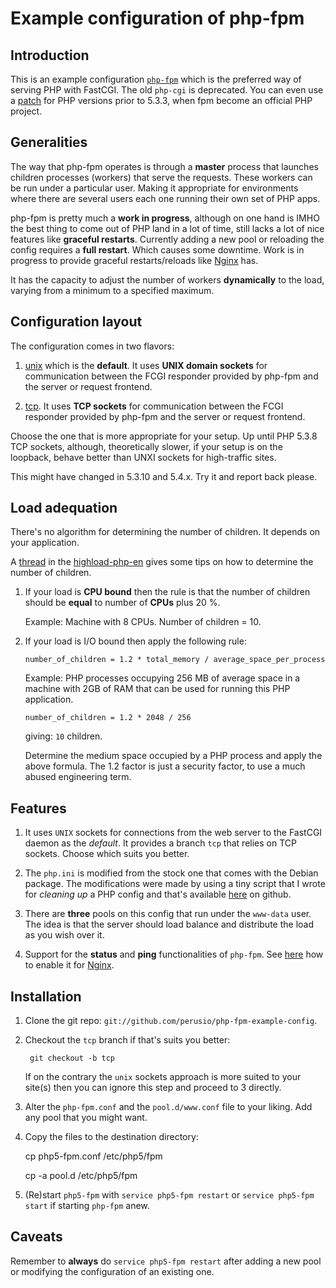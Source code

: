 # Example configuration of php-fpm

## Introduction 

This is an example configuration [`php-fpm`](http://www.php.net/manual/en/install.fpm.php)
which is the preferred way of serving PHP with FastCGI. The old
`php-cgi` is deprecated. You can even use a
[patch](http://php-fpm.org) for PHP versions prior to 5.3.3, when fpm
become an official PHP project.


## Generalities

The way that php-fpm operates is through a **master** process that
launches children processes (workers) that serve the requests. These
workers can be run under a particular user. Making it appropriate for
environments where there are several users each one running their own
set of PHP apps.

php-fpm is pretty much a **work in progress**, although on one hand is
IMHO the best thing to come out of PHP land in a lot of time, still
lacks a lot of nice features like **graceful restarts**. Currently
adding a new pool or reloading the config requires a **full
restart**. Which causes some downtime. Work is in progress to provide
graceful restarts/reloads like
[Nginx](http://wiki.nginx.org/NginxCommandLine) has.

It has the capacity to adjust the number of workers **dynamically** to
the load, varying from a minimum to a specified maximum.

## Configuration layout

The configuration comes in two flavors:

 1. [unix](https://github.com/perusio/php-fpm-example-config) which is
    the **default**. It uses **UNIX domain sockets** for communication
    between the FCGI responder provided by php-fpm and the server or
    request frontend.
  
 2. [tcp](https://github.com/perusio/php-fpm-example-config/tree/tcp).
    It uses **TCP sockets** for communication between the FCGI
    responder provided by php-fpm and the server or request frontend.

 Choose the one that is more appropriate for your setup. Up until PHP
 5.3.8 TCP sockets, although, theoretically slower, if your setup is
 on the loopback, behave better than UNXI sockets for high-traffic
 sites.
 
 This might have changed in 5.3.10 and 5.4.x. Try it and report back
 please.
 
## Load adequation 

There's no algorithm for determining the number of children. It
depends on your application.

A
[thread](http://groups.google.com/group/highload-php-en/browse_thread/thread/754dbedc5eb841a2)
in the
[highload-php-en](http://groups.google.com/group/highload-php-en)
gives some tips on how to determine the number of children.

 1. If your load is **CPU bound** then the rule is that the number of
    children should be **equal** to number of **CPUs** plus 20 %.
    
    Example: Machine with 8 CPUs. Number of children = 10.
    
 2. If your load is I/O bound then apply the following rule:
 
        number_of_children = 1.2 * total_memory / average_space_per_process 
  
    Example: PHP processes occupying 256 MB of average space in a
    machine with 2GB of RAM that can be used for running this PHP
    application.
  
        number_of_children = 1.2 * 2048 / 256 
  
    giving: `10` children. 
    
    Determine the medium space occupied by a PHP process and apply the
    above formula. The 1.2 factor is just a security factor, to use a
    much abused engineering term.
    
## Features 

 1. It uses `UNIX` sockets for connections from the web server to the
    FastCGI daemon as the *default*. It provides a branch `tcp` that
    relies on TCP sockets. Choose which suits you better.
    
 2. The `php.ini` is modified from the stock one that comes with the
    Debian package. The modifications were made by using a tiny script
    that I wrote for *cleaning up* a PHP config and that's available
    [here](https://github.com/perusio/php-ini-cleanup) on
    github.
 
 3. There are **three** pools on this config that run under the
    `www-data` user. The idea is that the server should load balance
    and distribute the load as you wish over it.
    
 4. Support for the **status** and **ping** functionalities of
    `php-fpm`. See
    [here](https://github.com/perusio/drupal-with-nginx) how to enable
    it for [Nginx](http://wiki.nginx.org).

## Installation

 1. Clone the git repo:
    `git://github.com/perusio/php-fpm-example-config`.

 2. Checkout the `tcp` branch if that's suits you better:
 
         git checkout -b tcp 
         
    If on the contrary the `unix` sockets approach is more suited to
    your site(s) then you can ignore this step and proceed to 3
    directly.

 3. Alter the `php-fpm.conf` and the `pool.d/www.conf` file to your
    liking. Add any pool that you might want.
    
 4. Copy the files to the destination directory:
 
     cp php5-fpm.conf /etc/php5/fpm
     
     cp -a pool.d /etc/php5/fpm
     
 5. (Re)start `php5-fpm` with `service php5-fpm restart` or `service
    php5-fpm start` if starting `php-fpm` anew.   

## Caveats

Remember to **always** do `service php5-fpm restart` after adding a
new pool or modifying the configuration of an existing one.
